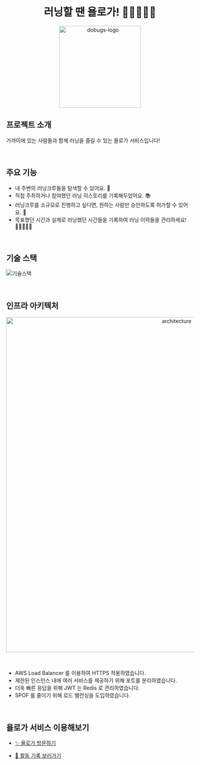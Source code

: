 <div align="center">
<h1> 러닝할 땐 욜로가! 🏃🏻‍♀️🏃🏻 </h1>
</div>

<p align="center">
<img src="https://user-images.githubusercontent.com/92148749/229272189-a08ec8a9-6ccf-433a-a15a-0782822a2d48.png" alt="dobugs-logo" width="220" height="220">
</p>

## 프로젝트 소개
가까이에 있는 사람들과 함께 러닝을 즐길 수 있는 욜로가 서비스입니다!

<br>

## 주요 기능
- 내 주변의 러닝크루들을 탐색할 수 있어요. 🧐
- 직접 주최하거나 참여했던 러닝 히스토리를 기록해두었어요. 📚
- 러닝크루를 소규모로 진행하고 싶다면, 원하는 사람만 승인하도록 허가할 수 있어요. 🤫
- 목표했던 시간과 실제로 러닝했던 시간들을 기록하여 러닝 이력들을 관리하세요! 🏃🏻‍♀️🏃🏻

<br>

## 기술 스택
![기술스택](https://user-images.githubusercontent.com/92148749/229279299-203a9097-11f3-4438-a2f5-544ea379392c.png)

<br>

## 인프라 아키텍처
<p align="center">
<img src="https://user-images.githubusercontent.com/92148749/229276598-98f8b3ac-efd4-495c-95f5-304e60317d0d.png" alt="architecture" width="900">
</p>

<br>

- AWS Load Balancer 를 이용하여 HTTPS 적용하였습니다.
- 제한된 인스턴스 내에 여러 서비스를 제공하기 위해 포트를 분리하였습니다.
- 더욱 빠른 응답을 위해 JWT 는 Redis 로 관리하였습니다.
- SPOF 를 줄이기 위해 로드 밸런싱을 도입하였습니다.

<br>

## 욜로가 서비스 이용해보기

- [✨ 욜로가 방문하기](https://dev.yologa.dobugs.co.kr/)

- [📘 활동 기록 보러가기](https://github.com/dobugs/yologa-api/wiki/%ED%99%9C%EB%8F%99-%EA%B8%B0%EB%A1%9D)
